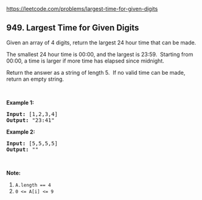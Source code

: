 https://leetcode.com/problems/largest-time-for-given-digits

## 949. Largest Time for Given Digits

<div><p>Given an array of 4 digits, return the largest 24 hour time that can be made.</p>
<p>The smallest 24 hour time is 00:00, and the largest is 23:59.  Starting from 00:00, a time is larger if more time has elapsed since midnight.</p>
<p>Return the answer as a string of length 5.  If no valid time can be made, return an empty string.</p>
<p> </p>
<div>
<p><strong>Example 1:</strong></p>
<pre><strong>Input: </strong><span id="example-input-1-1">[1,2,3,4]</span>
<strong>Output: </strong><span id="example-output-1">"23:41"</span>
</pre>
<div>
<p><strong>Example 2:</strong></p>
<pre><strong>Input: </strong><span id="example-input-2-1">[5,5,5,5]</span>
<strong>Output: </strong><span id="example-output-2">""</span>
</pre>
<p> </p>
<p><strong><span>Note:</span></strong></p>
<ol>
<li><code>A.length == 4</code></li>
<li><code>0 &lt;= A[i] &lt;= 9</code></li>
</ol>
</div>
</div></div>

